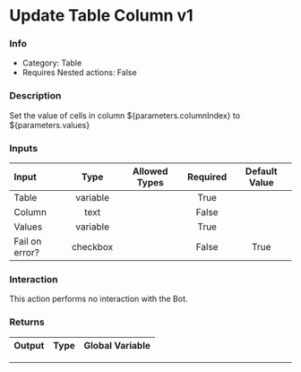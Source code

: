 # Update Table Column v1

### Info

- Category: Table
- Requires Nested actions: False


### Description
Set the value of cells in column ${parameters.columnIndex} to ${parameters.values}


### Inputs

| Input | Type | Allowed Types | Required |  Default Value |
| :--- | :---: | :---: | :---: | :---: |
| Table | variable |  | True |  |
| Column | text |  | False |  |
| Values | variable |  | True |  |
| Fail on error? | checkbox |  | False | True |


### Interaction
This action performs no interaction with the Bot.

### Returns

| Output | Type | Global Variable |
| :--- | :---: | :---: |

---